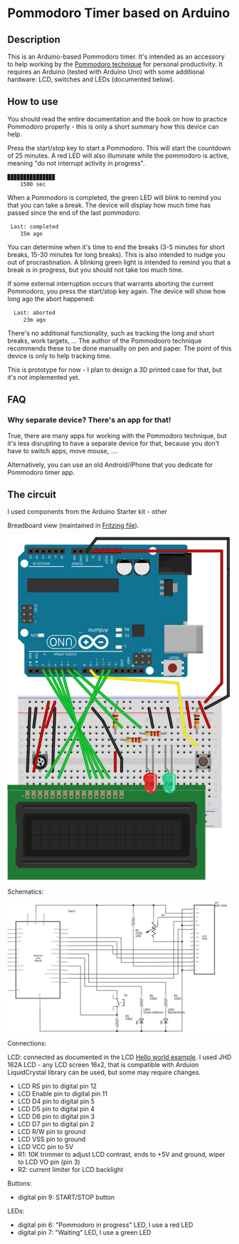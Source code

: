 # Pommodoro Timer based on Arduino

## Description

This is an Arduino-based Pommodoro timer. It's intended as an accessory to help working by the
[Pommodoro technique](https://en.wikipedia.org/wiki/Pomodoro_Technique) for personal productivity. 
It requires an Arduino (tested with Arduino Uno) with some additional hardware: LCD, switches 
and LEDs (documented below).

## How to use

You should read the entire documentation and the book on how to practice Pommodoro properly - this
is only a short summary how this device can help.

Press the start/stop key to start a Pommodoro. This will start the countdown of 25 minutes. A 
red LED will also illuminate while the pommodoro is active, meaning "do not interrupt activity 
in progress".

```
▉▉▉▉▉▉▉▉▉▉▉▉▉▉▉
    1500 sec
```

When  a Pommodoro is completed, the green LED will blink to remind you that you can take a break.
The device will display how much time has passed since the end of the last pommodoro:

```
 Last: completed
    15m ago
```

You can determine when it's time to end the breaks (3-5 minutes for short breaks, 15-30 minutes
for long breaks). This is also intended to nudge you out of procrastination. A blinking green light
is intended to remind you that a break is in progress, but you should not take too much time.

If some external interruption occurs that warrants aborting the current Pommodoro, you press
the start/stop key again. The device will show how long ago the abort happened:

```
  Last: aborted
     23m ago
```

There's no additional functionality, such as tracking the long and short breaks, work targets, ...
The author of the Pommodooro technique recommends these to be done manuallly on pen and paper.
The point of this device is only to help tracking time.

This is prototype for now  - I plan to design a 3D printed case for that, but it's not implemented yet.

## FAQ

### Why separate device? There's an app for that!

True, there are many apps for working with the Pommodoro technique, but it's less disrupting to 
have a separate device for that, because you don't have to switch apps, move mouse, ....

Alternatively, you can use an old Android/iPhone that you dedicate for Pommodoro timer app.

## The circuit

I used components from the Arduino Starter kit - other 

Breadboard view (maintained in [Fritzing file](circuit/pommodoro-timer.fzz)).

![breadboard view](circuit/pommodoro-timer_bb.svg)

Schematics:

![schematics](circuit/pommodoro-timer_schem.svg)

Connections:

LCD:  connected as documented in the LCD [Hello world example](https://www.arduino.cc/en/Tutorial/LibraryExamples/HelloWorld).
I used JHD 162A LCD - any LCD screen 16x2, that is compatible with Arduion LiquidCrystal library 
can be used, but some may require changes.

* LCD RS pin to digital pin 12
* LCD Enable pin to digital pin 11
* LCD D4 pin to digital pin 5
* LCD D5 pin to digital pin 4
* LCD D6 pin to digital pin 3
* LCD D7 pin to digital pin 2
* LCD R/W pin to ground
* LCD VSS pin to ground
* LCD VCC pin to 5V
* R1: 10K trimmer to adjust LCD contrast, ends to +5V and ground, wiper to LCD VO pin (pin 3)
* R2: current limiter for LCD backlight

Buttons:

* digital pin 9: START/STOP button

LEDs:

* digital pin 6: "Pommodoro in progress" LED, I use a red LED
* digital pin 7: "Waiting" LED, I use a green LED

